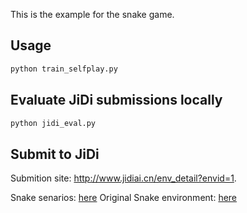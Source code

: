 
This is the example for the snake game.

## Usage

```bash
python train_selfplay.py
```

## Evaluate JiDi submissions locally

```bash
python jidi_eval.py
```

## Submit to JiDi

Submition site: http://www.jidiai.cn/env_detail?envid=1.

Snake senarios: [here](https://github.com/jidiai/ai_lib/blob/7a6986f0cb543994277103dbf605e9575d59edd6/env/config.json#L94)
Original Snake environment: [here](https://github.com/jidiai/ai_lib/blob/master/env/snakes.py)

